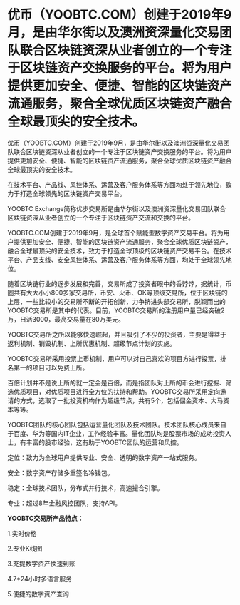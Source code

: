 # 优币（YOOBTC.COM）创建于2019年9月，是由华尔街以及澳洲资深量化交易团队联合区块链资深从业者创立的一个专注于区块链资产交换服务的平台。将为用户提供更加安全、便捷、智能的区块链资产流通服务，聚合全球优质区块链资产融合全球最顶尖的安全技术。

优币（YOOBTC.COM）创建于2019年9月，是由华尔街以及澳洲资深量化交易团队联合区块链资深从业者创立的一个专注于区块链资产交换服务的平台。将为用户提供更加安全、便捷、智能的区块链资产流通服务，聚合全球优质区块链资产融合全球最顶尖的安全技术。

在技术平台、产品线、风控体系、运营及客户服务体系等方面均处于领先地位，致力于打造全球领先的区块链资产交易平台。

YOOBTC Exchange简称优步交易所是由华尔街以及澳洲资深量化交易团队联合区块链资深从业者创立的一个专注于区块链资产交流和交换的平台。

YOOBTC.COM创建于2019年9月，是全球首个赋能型数字资产交易平台。将为用户提供更加安全、便捷、智能的区块链资产流通服务，聚合全球优质区块链资产，融合全球最顶尖的安全技术，致力于打造全球顶级的区块链资产交易平台。在技术平台、产品支线、安全风控体系、运营及客户服务体系等方面，均处于全球领先地位。

随着区块链行业的逐步发展和完善，交易所成了投资者眼中的香饽饽，据统计，币圈共有大大小小800多家交易所，币安、火币、OK等顶级交易所，位于区块链的上层，一些比较小的交易所不断的开拓创新，力争挤进头部交易所，脱颖而出的YOOBTC交易所是其中的代表。目前，YOOBTC交易所的注册用户量已经突破2万，日活3000，最高交易量在80万美元。

YOOBTC交易所之所以能够快速崛起，并且吸引了不少的投资者，主要是得益于返利机制、销毁机制、上所优惠机制、超级节点计划的实施。

YOOBTC交易所采用投票上币机制，用户可以对自己喜欢的项目方进行投票，排名第一的项目可以免费上所。

百倍计划并不是说上所的就一定会是百倍，而是指团队对上所的币会进行挖掘、筛选优质项目，对优质项目进行全方位的扶持和帮助。YOOBTC交易所采用定向邀请的方式，选取了一批投资机构作为超级节点，共有5个，包括倔金资本、大马资本等等。

YOOBTC团队的核心团队包括运营量化团队及技术团队。技术团队核心成员来自于百度、华为等国内IT企业，工作经验丰富。量化团队均是股票市场的成功投资人士，有丰富的股市经验，这有助于YOOBTC团队的运营和风控。

定位：致力为全球用户提供专业、安全、透明的数字资产一站式服务。

安全：数字资产存储多重签名冷钱包。

稳定：全球技术团队，分布式并行技术，高速撮合引擎。

专业：超过8年金融风控团队，支持API。

**YOOBTC交易所产品特点：**

1.实时价格

2.专业K线图

3.充提数字资产快速到账

4.7*24小时多语言服务

5.便捷的数字资产查询
